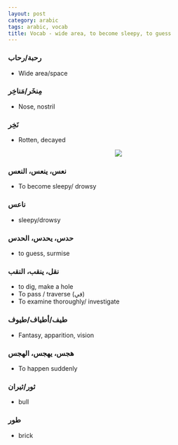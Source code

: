 ```yaml
---
layout: post
category: arabic
tags: arabic, vocab
title: Vocab - wide area, to become sleepy, to guess
---
```



### رحبة/رحاب
- Wide area/space

### مِنخَر/مَناخِر
- Nose, nostril

### نَخِر
- Rotten, decayed
<center> <img src = "{{baseurl}}/assets/img/posts/arabic/nkhr.jpg">
</center>

### نعس، ينعس، النعس
- To become sleepy/ drowsy
	
### ناعس
- sleepy/drowsy

### حدس، يحدس، الحدس
- to guess, surmise

### نقل، ينقب، النقب
- to dig, make a hole
- To pass / traverse (في)
- To examine thoroughly/ investigate

### طيف/أطياف/طيوف
- Fantasy, apparition, vision

### هجس، يهجس، الهجس
- To happen suddenly

### ثور/ثيران
- bull
### طور
- brick

